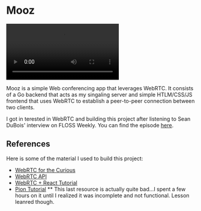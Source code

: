 # Mooz

![Mooz Demo](./docs/res/mooz.mov)

Mooz is a simple Web conferencing app that leverages WebRTC. It consists of a Go backend that acts as my singaling server
and simple HTLM/CSS/JS frontend that uses WebRTC to establish a peer-to-peer connection between two clients.

I got in terested in WebRTC and building this project after listening to Sean DuBois' interview on FLOSS
Weekly. You can find the episode [here](https://hackaday.com/2024/01/17/floss-weekly-episode-766-webrtc-the-hack-that-connects-everyone-to-everything/).


## References
Here is some of the material I used to build this project:
- [WebRTC for the Curious](https://webrtcforthecurious.com/)
- [WebRTC API](https://developer.mozilla.org/en-US/docs/Web/API/WebRTC_API)
- [WebRTC + React Tutorial](https://medium.com/securemeeting/getting-web-development-right-webrtc-tutorial-golang-and-react-2c87a6eaf3ff)
- [Pion Tutorial](https://www.videosdk.live/developer-hub/media-server/pion-webrtc#step-1-get-started-with-maingo)
** This last resource is actually quite bad...I spent a few hours on it until I realized it was incomplete and not functional. Lesson leanred though.
